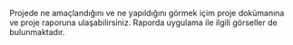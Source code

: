 Projede ne amaçlandığını ve ne yapıldığını görmek içim proje dokümanına ve  proje raporuna ulaşabilirsiniz. Raporda uygulama ile ilgili görseller de bulunmaktadır.
